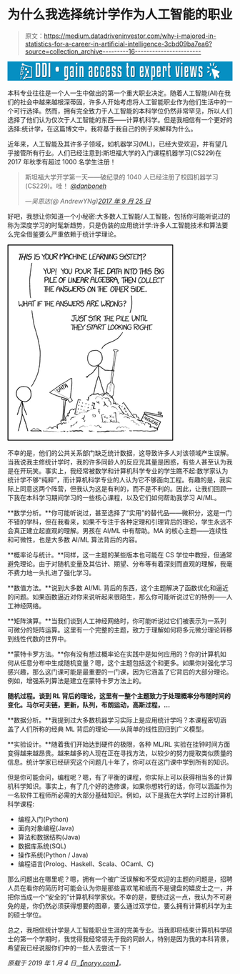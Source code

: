 # 为什么我选择统计学作为人工智能的职业

> 原文：<https://medium.datadriveninvestor.com/why-i-majored-in-statistics-for-a-career-in-artificial-intelligence-3cbd09ba7ea6?source=collection_archive---------16----------------------->

[![](img/8dd5024388875eb0cd6b20a612fec298.png)](http://www.track.datadriveninvestor.com/1B9E)

本科专业往往是一个人一生中做出的第一个重大职业决定。随着人工智能(AI)在我们的社会中越来越根深蒂固，许多人开始考虑将人工智能职业作为他们生活中的一个可行选择。然而，拥有完全致力于人工智能的本科学位仍然非常罕见，所以人们选择了他们认为仅次于人工智能的东西——计算机科学。但是我相信有一个更好的选择:统计学，在这篇博文中，我将基于我自己的例子来解释为什么。

近年来，人工智能及其许多子领域，如机器学习(ML)，已经大受欢迎，并有望几乎接管所有行业。人们已经注意到:斯坦福大学的入门课程机器学习(CS229)在 2017 年秋季有超过 1000 名学生注册！

> 斯坦福大学开学第一天——破纪录的 1040 人已经注册了校园机器学习(CS229)。哇！ [*@danboneh*](https://twitter.com/danboneh?ref_src=twsrc%5Etfw)
> 
> *—吴恩达(@ AndrewYNg)*[*2017 年 9 月 25 日*](https://twitter.com/AndrewYNg/status/912382154155352064?ref_src=twsrc%5Etfw)

好吧，我想让你知道一个小秘密:大多数人工智能/人工智能，包括你可能听说过的称为深度学习的时髦新趋势，只是伪装的应用统计学:许多人工智能技术和算法要么完全借鉴要么严重依赖于统计学理论。

![](img/0606b7ba253894416502cbbe5435ff51.png)

不幸的是，他们的公共关系部门缺乏统计数据，这导致许多人对该领域产生误解。当我说我主修统计学时，我的许多同龄人的反应充其量是困惑，有些人甚至认为我是在开玩笑。事实上，我经常被数学和计算机科学专业的学生瞧不起:数学家认为统计学不够“纯粹”，而计算机科学专业的人认为它不够面向工程。有趣的是，我实际上同意这两个阵营，但我认为这是有利的，而不是不利的。因此，让我们回顾一下我在本科学习期间学习的一些核心课程，以及它们如何帮助我学习 AI/ML。

**数学分析。**你可能听说过，甚至选择了“实用”的替代品——微积分，这是一门不错的学科，但在我看来，如果不专注于各种定理和引理背后的理论，学生永远不会真正建立起直观的理解。男孩在 AI/ML 中有帮助。MA 的核心主题——连续性和可微性，也是大多数 AI/ML 算法背后的内容。

**概率论与统计。**同样，这一主题的某些版本也可能在 CS 学位中教授，但通常避免理论。由于对随机变量及其估计、期望、分布等有着深刻而直观的理解，我毫不费力地一头扎进了强化学习。

**数值方法。**说到大多数 AI/ML 背后的东西，这个主题解决了函数优化和逼近的问题。如果函数逼近对你来说听起来很陌生，那么你可能听说过它的特例——人工神经网络。

**矩阵演算。**当我们谈到人工神经网络时，你可能听说过它们被表示为一系列可微分的矩阵运算。这里有一个完整的主题，致力于理解如何将多元微分理论转移到线性代数的世界中。

**蒙特卡罗方法。**你有没有想过概率论在实践中是如何应用的？你的计算机如何从任意分布中生成随机变量？嗯，这个主题包括这个和更多。如果你对强化学习感兴趣，那么这门课可能是最重要的一门课，因为它涵盖了它背后的大部分理论。例如，增强系列算法是建立在蒙特卡罗方法上的。

**随机过程。谈到 RL 背后的理论，这里有一整个主题致力于处理概率分布随时间的变化。马尔可夫链，更新，队列，布朗运动，高斯过程，…**

**数据分析。**我提到过大多数机器学习实际上是应用统计学吗？本课程密切涵盖了人们所称的经典 ML 背后的理论——从简单的线性回归到广义模型。

**实验设计。**随着我们开始达到硬件的极限，各种 ML/RL 实验在挂钟时间方面变得越来越昂贵。越来越多的人现在正在寻找方法，以较少的努力提取类似质量的信息。统计学家已经研究这个问题几十年了，你可以在这门课中学到所有的知识。

但是你可能会问，编程呢？嗯，有了平衡的课程，你实际上可以获得相当多的计算机科学知识。事实上，有了几个好的选修课，如果你想转行的话，你可以涵盖作为一名软件工程师所必需的大部分基础知识。例如，以下是我在大学时上过的计算机科学课程:

*   编程入门(Python)
*   面向对象编程(Java)
*   算法和数据结构(Java)
*   数据库系统(SQL)
*   操作系统(Python / Java)
*   编程语言(Prolog、Haskell、Scala、OCaml、C)

那么问题出在哪里呢？嗯，拥有一个被广泛误解和不受欢迎的主题的问题是，招聘人员在看你的简历时可能会认为你是那些喜欢笔和纸而不是键盘的嬉皮士之一，并把你当成一个“安全的”计算机科学家伙。不幸的是，要绕过这一点，我认为不可避免的是，你仍然必须获得想要的图章，要么通过双学位，要么拥有计算机科学为主的硕士学位。

总之，我相信统计学是人工智能职业生涯的完美专业。当我即将结束计算机科学硕士的第一个学期时，我觉得我经常领先于我的同龄人，特别是因为我的本科背景，希望我已经说服你们中的一些人去尝试一下！

*原载于 2019 年 1 月 4 日*[*【inoryy.com】*](http://inoryy.com/post/why-study-statistics-for-artificial-intelligence/)*。*